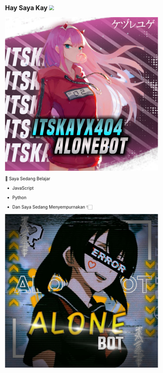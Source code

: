 ## Hay Saya Kay <img src="https://github.com/TheDudeThatCode/TheDudeThatCode/blob/master/Assets/Hi.gif" width="29px">

![template_s](https://github.com/itskayX404/itskayX404/blob/main/20210404_012557.jpg)

  📃 Saya Sedang Belajar
  
   - JavaScript

   - Python

   - Dan Saya Sedang Menyempurnakan 👇🏻
 
![template_s](https://github.com/itskayX404/itskayX404/blob/main/alone.jpg)

<!---
itskayX404/itskayX404 is a ✨ special ✨ repository because its `README.md` (this file) appears on your GitHub profile.
You can click the Preview link to take a look at your changes.
--->
